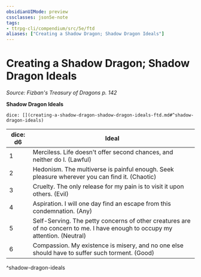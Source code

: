 ```yaml
---
obsidianUIMode: preview
cssclasses: json5e-note
tags:
- ttrpg-cli/compendium/src/5e/ftd
aliases: ["Creating a Shadow Dragon; Shadow Dragon Ideals"]
---
```

# Creating a Shadow Dragon; Shadow Dragon Ideals
*Source: Fizban's Treasury of Dragons p. 142* 

**Shadow Dragon Ideals**

`dice: [](creating-a-shadow-dragon-shadow-dragon-ideals-ftd.md#^shadow-dragon-ideals)`

| dice: d6 | Ideal |
|----------|-------|
| 1 | Merciless. Life doesn't offer second chances, and neither do I. (Lawful) |
| 2 | Hedonism. The multiverse is painful enough. Seek pleasure wherever you can find it. (Chaotic) |
| 3 | Cruelty. The only release for my pain is to visit it upon others. (Evil) |
| 4 | Aspiration. I will one day find an escape from this condemnation. (Any) |
| 5 | Self-Serving. The petty concerns of other creatures are of no concern to me. I have enough to occupy my attention. (Neutral) |
| 6 | Compassion. My existence is misery, and no one else should have to suffer such torment. (Good) |
^shadow-dragon-ideals